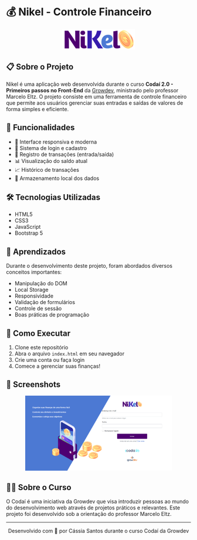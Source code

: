 # 💰 Nikel - Controle Financeiro

<p align="center">
  <img src="https://github.com/CassiaSantos/nikel-entrada-e-saida-de-valores/blob/main/public/img/nikel-logo.png?raw=true" alt="Nikel Logo" width="200"/>
</p>

## 📋 Sobre o Projeto

Nikel é uma aplicação web desenvolvida durante o curso **Codaí 2.0 - Primeiros passos no Front-End** da [Growdev](https://www.growdev.com.br/), ministrado pelo professor Marcelo Eltz. O projeto consiste em uma ferramenta de controle financeiro que permite aos usuários gerenciar suas entradas e saídas de valores de forma simples e eficiente.

## 🚀 Funcionalidades

- 📱 Interface responsiva e moderna
- 🔐 Sistema de login e cadastro
- 💸 Registro de transações (entrada/saída)
- 📊 Visualização do saldo atual
- 📈 Histórico de transações
- 💾 Armazenamento local dos dados

## 🛠️ Tecnologias Utilizadas

- HTML5
- CSS3
- JavaScript
- Bootstrap 5

## 🎯 Aprendizados

Durante o desenvolvimento deste projeto, foram abordados diversos conceitos importantes:

- Manipulação do DOM
- Local Storage
- Responsividade
- Validação de formulários
- Controle de sessão
- Boas práticas de programação

## 🔧 Como Executar

1. Clone este repositório
2. Abra o arquivo `index.html` em seu navegador
3. Crie uma conta ou faça login
4. Comece a gerenciar suas finanças!

## 📸 Screenshots

<p align="center">
  <img src="https://github.com/CassiaSantos/nikel-entrada-e-saida-de-valores/blob/main/public/img/readme-img/login-preview.png?raw=true" alt="Tela de Login do projeto Nikel" width="400"/>
</p>

## 👨‍🏫 Sobre o Curso

O Codaí é uma iniciativa da Growdev que visa introduzir pessoas ao mundo do desenvolvimento web através de projetos práticos e relevantes. Este projeto foi desenvolvido sob a orientação do professor Marcelo Eltz.


---

<p align="center">
  Desenvolvido com 💜 por Cássia Santos durante o curso Codaí da Growdev
</p>